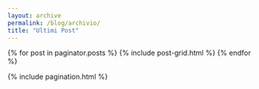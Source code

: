 ```yaml
---
layout: archive
permalink: /blog/archivio/
title: "Ultimi Post"
---
```

<div class="tiles">
{% for post in paginator.posts %}
	{% include post-grid.html %}
{% endfor %}
</div><!-- /.tiles -->

{% include pagination.html %}


